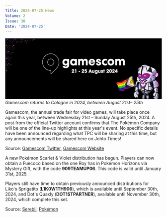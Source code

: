 ```yaml
---
Title: 2024-07-25 News
Volume: 2
Issue: 30
Date: '2024-07-25'
---
```



[![Gamescom returns to Cologne in 2024, between August 21st– 25th](/web/images/gamescom-returns-to-cologne-in-2024-between-august-21st-25th.png)](/web/images/gamescom-returns-to-cologne-in-2024-between-august-21st-25th.png)*Gamescom returns to Cologne in 2024, between August 21st– 25th*



Gamescom, the annual trade fair for video games, will take place once again this year, between Wednesday 21st – Sunday August 25th, 2024. A post from the official Twitter account confirms that The Pokémon Company will be one of the line-up highlights at this year's event. No specific details have been announced regarding what TPC will be sharing at this time, but any announcements will be shared here on Johto Times!  

Source: [Gamescom Twitter](https://x.com/gamescom/status/1814341796505276883), [Gamescom Website](https://www.gamescom.global/en)

A new Pokémon Scarlet & Violet distribution has begun. Players can now obtain a Fuecoco based on the one Roy has in Pokémon Horizons via Mystery Gift, with the code **909TEAMUP06**. This code is valid until January 31st, 2025.

Players still have time to obtain previously announced distributions for Liko's Sprigatito (**L1K0W1TH906**), which is available until September 30th, 2024, and Dot's Quaxly (**DOT1STPARTNER**), available until November 30th, 2024, which complete this set.

Source: [Serebii](https://x.com/SerebiiNet/status/1816330304082084310), [Pokémon](https://www.pokemon.com/uk/pokemon-news/add-roys-fuecoco-to-your-pokemon-scarlet-or-pokemon-violet-game-soon)